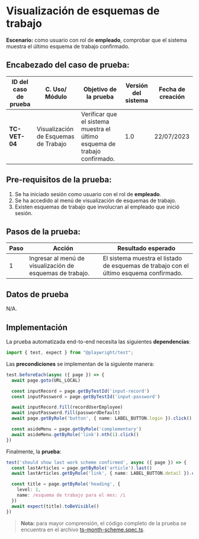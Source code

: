 # Visualización de esquemas de trabajo

**Escenario:** como usuario con rol de **empleado**, comprobar que el sistema muestra el último esquema de trabajo confirmado.

## Encabezado del caso de prueba:

| ID del caso de prueba | C. Uso/ Módulo | Objetivo de la prueba                                                                        | Versión del sistema | Fecha de creación |
| --------------------- | -------------- | -------------------------------------------------------------------------------------------- | ------------------- | ----------------- |
| **TC-VET-04**          | Visualización de Esquemas de Trabajo | Verificar que el sistema muestra el último esquema de trabajo confirmado. | 1.0                 | 22/07/2023        |

## Pre-requisitos de la prueba:

1. Se ha iniciado sesión como usuario con el rol de **empleado**.
2. Se ha accedido al menú de visualización de esquemas de trabajo.
3. Existen esquemas de trabajo que involucran al empleado que inició sesión.

## Pasos de la prueba:

| Paso | Acción                                                                 | Resultado esperado                                                                                                                                                               |
| ---- | ---------------------------------------------------------------------- | -------------------------------------------------------------------------------------------------------------------------------------------------------------------------------- |
| 1 | Ingresar al menú de visualización de esquemas de trabajo. | El sistema muestra el listado de esquemas de trabajo con el último esquema confirmado. |

## Datos de prueba

N/A.

## Implementación

La prueba automatizada end-to-end necesita las siguientes **dependencias**:

```typescript
import { test, expect } from "@playwright/test";
```

Las **precondiciones** se implementan de la siguiente manera:

```typescript
test.beforeEach(async ({ page }) => {
  await page.goto(URL_LOCAL)

  const inputRecord = page.getByTestId('input-record')
  const inputPassword = page.getByTestId('input-password')

  await inputRecord.fill(recordUserEmployee)
  await inputPassword.fill(passwordDefault)
  await page.getByRole('button', { name: LABEL_BUTTON.login }).click()

  const asideMenu = page.getByRole('complementary')
  await asideMenu.getByRole('link').nth(1).click()
})
```

Finalmente, la **prueba**:

```typescript
test('should show last work scheme confirmed', async ({ page }) => {
  const lastArticles = page.getByRole('article').last()
  await lastArticles.getByRole('link', { name: LABEL_BUTTON.detail }).click()

  const title = page.getByRole('heading', {
    level: 1,
    name: /esquema de trabajo para el mes: /i
  })
  await expect(title).toBeVisible()
})
```

> **Nota:** para mayor comprensión, el código completo de la prueba se encuentra en el archivo [ts-month-scheme.spec.ts](/e2e/menu_employee/ts-month-scheme.spec.ts).